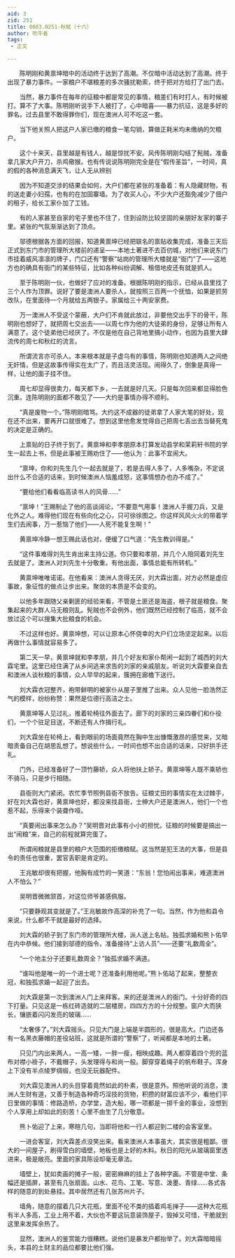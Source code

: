 ```yaml
---
aid: 3
zid: 251
title: 0003.0251-秋赋（十六）
author: 吹牛者
tags: 
 - 正文

---
```




　　陈明刚和黄禀坤暗中的活动终于达到了高潮。不仅暗中活动达到了高潮。终于出现了暴力事件。一家粮户不堪粮差的多次骚扰勒索，终于把对方给打了出门去。

　　当然，暴力事件在每年的征粮中都是常见的事情，粮差们有时打人，有时候被打。算不了大事。陈明刚听说手下人被打了，心中暗喜——暴力抗征，这是多好的罪名。过去县里不敢得罪你们，现在澳洲人可不吃这一套。

　　当下他关照人把这户人家已缴的粮食一笔勾销，算做正耗米均未缴纳的欠粮户。

　　这个十来天，县里越是有钱人，越是惊扰不安。风传陈明刚勾结了髡贼，准备拿几家大户开刀，杀鸡儆猴。也有传说说陈明刚完全是在“假传圣旨”，一时间，真的假的各种消息满天飞，让人无从辨别

　　因为不知道交涉的结果会如何，大户们都在紧张的准备着：有人隐藏财物，有的送走妻小妇孺，也有的在加固寨墙。为了收买人心，不少大户还豁免减少了佃户的租子，给长工家仆加了工钱。

　　有的人家甚至自家的宅子里也不住了，住到设防比较坚固的亲朋好友家的寨子里。紧张的气氛渐渐达到了顶点。

　　邬德根据各方面的回报，知道黄禀坤已经把联名的禀贴收集完成，准备三天后正式到东门市的管理所大楼前的递呈——本地土著进不去百仞城，对他们来说东门市挂着威风凛凛的牌子，门口还有“警察”站岗的管理所大楼就是“衙门”了——这地方也的确具有衙门的某些特征，比如各种纠纷调解、租借地皮还有就是抓人。

　　至于陈明刚一伙，也做好了应对的准备。根据陈明刚的指示，已经从县里找了三个人作为顶罪。说好了要是澳洲人要杀人，就按照三百两一个抚恤，如果是抓劳改队，在里面待一个月就给五两银子。家属给三十两安家费。

　　万一澳洲人不受这个蒙蔽，大户们不肯就此放过，非要他交出手下的骨干，陈明刚也想好了，就把周七交出去——以周七作为他的大徒弟的身份，足够让所有人满意了。这个徒弟他已经厌了。不仅是他在自己背地里搞小动作，也因为县里大肆流传的周七和秋红的流言。

　　所谓流言亦可杀人。本来根本就是子虚乌有的事情，陈明刚也知道两人之间绝无奸情，但是这故事传得实在太广了，而且活灵活现。闹得久了，倒象是真得一样，让他的面子挂不住。

　　周七却显得很卖力，每天都下乡，一去就是好几天。只是每次回来都显得脸色沉重。连陈明刚的面都不敢见了——大约是事情办得不顺利。

　　“真是废物一个。”陈明刚暗骂。大约这不成器的徒弟拿了人家大笔的好处，现在还不出来，要再开口就很难了。想到这里他愈发觉得自己把周七丢出去当替死鬼的决定是正确的。

　　上禀贴的日子终于到了。黄禀坤和李孝朋原本打算发动县学和茉莉轩书院的学生一起去上书，但是此事被王赐劝住了——他认为：此事不宜闹大。

　　“禀坤，你和刘先生几个一起去就是了，若是去得人多了，人多嘴杂，不定说出什么不合适的话来，到时候澳洲人恼羞成怒，这事情想办也办不成了。”

　　“要给他们看看临高读书人的风骨……”

　　“禀坤！”王赐制止了他的高谈阔论，“不要意气用事！澳洲人手握刀兵，又是化外之人。难得他们现在有些向化之心，只可徐徐图之。你这样风风火火的带着学生们去闹事，万一惹恼了他们——人死不能复生啊！”

　　黄禀坤冷静一想王赐此话也对，便缓了口气道：“先生教训得是。”

　　“这件事难得刘先生肯出来主持公道。你只要和孝朋，并几个人陪同着刘先生去就是了。澳洲人对刘先生十分敬重。有他出面，事情总能有所转机。”

　　黄禀坤唯唯诺诺。在他看来：澳洲人贪得无厌，刘大霖出面，对方必然是虚应事故，象征性的做点让步出来。聚敛的本质是不会变的。

　　以他多年跟随父亲剿匪的经验来看，不管是土匪还是海盗，根子就是粮食。聚集起来的大群人马无粮则乱。髡贼也不会例外，他们既然已经控制了临高，就不会放过这个可以搜集大批粮食的机会。

　　不过这样也好。黄禀坤想，可以让原本心怀侥幸的大户们立场坚定起来。以后再做什么事情就容易多了。

　　第二天一早，黄禀坤就和李孝朋，并几个好友和家仆帮闲一起到了城西的刘大霖宅里。这里已经住满了从乡间逃来求告的刘家的亲戚朋友。听说刘大霖要亲自去和澳洲人谈秋粮的事情，众人早早的起来，簇拥在廊檐下送行。

　　刘大霖衣冠整齐，袍带鲜明的被家仆从屋子里推了出来。众人见他一脸浩然正气的模样，纷纷称赞：果然是位德行高洁之士。

　　黄禀坤等人见过礼，推着轮椅往外面去了。廊下的刘家的三亲四眷们和仆役们，一个个驻足目送，不断还有人作揖行礼。

　　刘大霖坐在轮椅上，看到眼前的场面竟然在胸中生出慷慨激昂的感觉来，又暗暗责备自己在胡思乱想了。想说些什么，一时间也想不出合适的话来，只好拱手还礼。

　　门外，已经准备好了一顶竹藤轿，众人将他扶上轿子。黄禀坤等人既不乘轿也不骑马，只是步行相随。

　　县衙则大门紧闭。农忙季节照例县衙不放告。征粮丈田的事情实在太过棘手，好在刘大霖也好，黄禀坤也好，都没来找县衙，士绅大户还是澳洲人，他们一个也惹不起，乐得来个装聋作哑。

　　“真要闹出事来怎么办？”吴明晋对此事有小小的担忧。征粮的时候要是搞出一出“闹粮”来，自己的前程就算完蛋了。

　　所谓闹粮就是县里的粮户大范围的拒缴粮赋。这当然是犯王法的大事，但是县令的责任也很重，罢官丢职是肯定的。

　　王兆敏却很有把握，他胸有成竹的一笑道：“东翁！您怕闹出事来，难道澳洲人不怕么？”

　　吴明晋微微颔首，对这位师爷甚感佩服。

　　“只要静观其变就是了。”王兆敏故作高深的补充了一句。当然，作为他和县令来说，什么都不干就是最好的选择。

　　刘大霖的轿子到了东门市的管理所大楼，派人送上名帖。独孤求婚和熊卜佑早在内中恭候。他们接到邬德的指令，准备接待“上访人员”——还要“礼数周全”。

　　“一个地主分子还要礼数周全？”独孤求婚不满道。

　　“谁叫他是唯一的一个进士呢？还准备利用他呢。”熊卜佑站了起来，整整衣冠，和独孤求婚一起迎了出去。

　　刘大霖是第一次到澳洲人门上来拜客。来的还是澳洲人的衙门。十分好奇的四下打量。只见这是一栋红砖造就的二层楼房，四四方方的十分规整。窗户大而狭长，镶嵌着闪闪发亮的玻璃……

　　“太奢侈了。”刘大霖摇头。只见大门是上端是半圆形的，很是高大。门边还各有一名黑衣藤帽的差役站班，这就是所谓的“警察”了，听闻都是本地的土著。

　　只见门内出来两人，一高一矮，一胖一瘦，相映成趣。两人都穿着四个兜的蓝布对襟小褂子，不戴帽子，头发理得与和尚一般。脚穿穿着绳子的帆布鞋子。浑身上下没有半点绫罗绸缎，也没无玩器配件。

　　刘大霖见澳洲人的头目穿着竟然如此的朴素，很是意外。照他听说的消息，澳洲人生财有道，又善于制造各种奇巧淫技的货物，积攒的财富应该不少，看他们平日里做的事情：修路造桥，办学堂，造大船，哪一项都是一掷千金的事业，没想到个人享用上却如此的刻苦！心里不由生了几分敬意。

　　熊卜佑迎了上来，寒暄几句，当即将他和一行人都迎到二楼的会客室里。

　　一进会客室，刘大霖差点没笑出来。看来澳洲人本事虽大，其实很是粗鄙。很大的一间屋子，刷得雪白的墙壁，地板也是上好的木料。秋日的阳光从玻璃窗里透进来，极是敞亮。里面的家具陈设却毫无章法。

　　墙壁上，犹如卖画的摊子一般，密密麻麻的挂上了各种字画。不管是中堂、条幅还是插屏，甚至有几张扇面。山水、花鸟、工笔、写意、泼墨、青绿……各式各样的随意的到处悬挂。其中居然还有几张苏州片子。

　　墙角，随意的摆着几只大花瓶，里面不伦不类的插着鸡毛掸子——这种大花瓶有半人多高，工业上用不着，大伙也不要这玩意装饰屋子，毁掉又可惜，干脆就到这里来发挥余热了。

　　显然，澳洲人的鉴赏能力很糟糕。说他们是暴发户都抬举了。刘大霖暗暗摇头，本县的土财主的品位都要比他们强。


